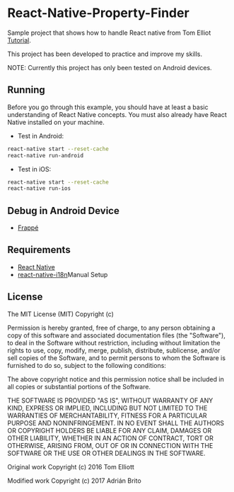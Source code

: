 # React-Native-Property-Finder

Sample project that shows how to handle React native from Tom Elliot [Tutorial](https://www.raywenderlich.com/126063/react-native-tutorial).

This project has been developed to practice and improve my skills.

NOTE: Currently this project has only been tested on Android devices.

## Running

Before you go through this example, you should have at least a basic understanding of React Native concepts. You must also already have React Native installed on your machine.

* Test in Android: 

```bash
react-native start --reset-cache
react-native run-android
```

* Test in iOS: 

```bash
react-native start --reset-cache
react-native run-ios
```

## Debug in Android Device

* [Frappé](https://github.com/niftylettuce/frappe)

## Requirements
 
* [React Native](https://facebook.github.io/react-native/docs/getting-started.html)
* [react-native-i18n](https://github.com/AlexanderZaytsev/react-native-i18n)Manual Setup

## License

The MIT License (MIT) Copyright (c)

Permission is hereby granted, free of charge, to any person obtaining a copy of this software and associated documentation files (the "Software"), to deal in the Software without restriction, including without limitation the rights to use, copy, modify, merge, publish, distribute, sublicense, and/or sell copies of the Software, and to permit persons to whom the Software is furnished to do so, subject to the following conditions:

The above copyright notice and this permission notice shall be included in all copies or substantial portions of the Software.

THE SOFTWARE IS PROVIDED "AS IS", WITHOUT WARRANTY OF ANY KIND, EXPRESS OR IMPLIED, INCLUDING BUT NOT LIMITED TO THE WARRANTIES OF MERCHANTABILITY, FITNESS FOR A PARTICULAR PURPOSE AND NONINFRINGEMENT. IN NO EVENT SHALL THE AUTHORS OR COPYRIGHT HOLDERS BE LIABLE FOR ANY CLAIM, DAMAGES OR OTHER LIABILITY, WHETHER IN AN ACTION OF CONTRACT, TORT OR OTHERWISE, ARISING FROM, OUT OF OR IN CONNECTION WITH THE SOFTWARE OR THE USE OR OTHER DEALINGS IN THE SOFTWARE.

Original work Copyright (c) 2016 Tom Elliott

Modified work Copyright (c) 2017 Adrián Brito



